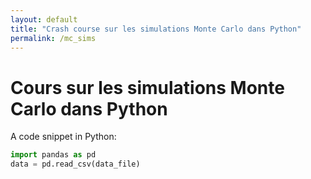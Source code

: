 ```yaml
---
layout: default
title: "Crash course sur les simulations Monte Carlo dans Python"
permalink: /mc_sims
---
```


# Cours sur les simulations Monte Carlo dans Python

A code snippet in Python:

```python
import pandas as pd
data = pd.read_csv(data_file)
```
